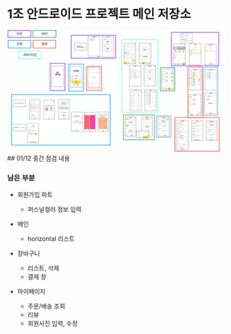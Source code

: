 # 1조 안드로이드 프로젝트 메인 저장소

<img src= "https://github.com/jonghancha/AndroidPJ_Documents/blob/main/PartImage/part.png">
## 01/12 중간 점검 내용
 
### 남은 부분

- 회원가입 파트

  - 퍼스널컬러 정보 입력

- 메인

  - horizontal 리스트

- 장바구니

  - 리스트, 삭제
  - 결제 창

- 마이페이지
  - 주문/배송 조회
  - 리뷰
  - 회원사진 입력, 수정
